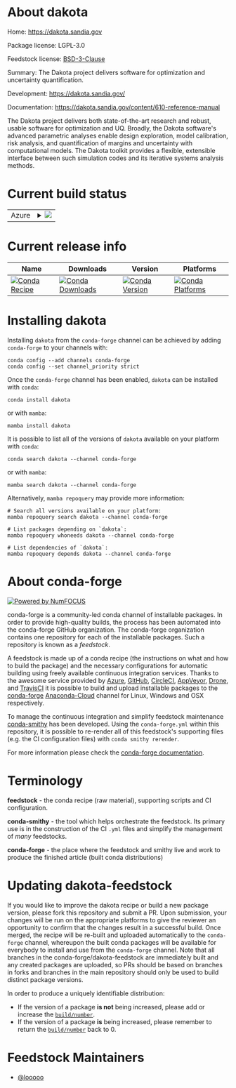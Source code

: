 About dakota
============

Home: https://dakota.sandia.gov

Package license: LGPL-3.0

Feedstock license: [BSD-3-Clause](https://github.com/conda-forge/dakota-feedstock/blob/main/LICENSE.txt)

Summary: The Dakota project delivers software for optimization and uncertainty quantification.

Development: https://dakota.sandia.gov/

Documentation: https://dakota.sandia.gov/content/610-reference-manual

The Dakota project delivers both state-of-the-art research and robust,
usable software for optimization and UQ. Broadly, the Dakota software's
advanced parametric analyses enable design exploration, model calibration,
risk analysis, and quantification of margins and uncertainty with computational
models. The Dakota toolkit provides a flexible, extensible interface
between such simulation codes and its iterative systems analysis methods.


Current build status
====================


<table>
    
  <tr>
    <td>Azure</td>
    <td>
      <details>
        <summary>
          <a href="https://dev.azure.com/conda-forge/feedstock-builds/_build/latest?definitionId=7379&branchName=main">
            <img src="https://dev.azure.com/conda-forge/feedstock-builds/_apis/build/status/dakota-feedstock?branchName=main">
          </a>
        </summary>
        <table>
          <thead><tr><th>Variant</th><th>Status</th></tr></thead>
          <tbody><tr>
              <td>linux_64_numpy1.20python3.8.____cpython</td>
              <td>
                <a href="https://dev.azure.com/conda-forge/feedstock-builds/_build/latest?definitionId=7379&branchName=main">
                  <img src="https://dev.azure.com/conda-forge/feedstock-builds/_apis/build/status/dakota-feedstock?branchName=main&jobName=linux&configuration=linux%20linux_64_numpy1.20python3.8.____cpython" alt="variant">
                </a>
              </td>
            </tr><tr>
              <td>linux_64_numpy1.20python3.9.____cpython</td>
              <td>
                <a href="https://dev.azure.com/conda-forge/feedstock-builds/_build/latest?definitionId=7379&branchName=main">
                  <img src="https://dev.azure.com/conda-forge/feedstock-builds/_apis/build/status/dakota-feedstock?branchName=main&jobName=linux&configuration=linux%20linux_64_numpy1.20python3.9.____cpython" alt="variant">
                </a>
              </td>
            </tr><tr>
              <td>linux_64_numpy1.21python3.10.____cpython</td>
              <td>
                <a href="https://dev.azure.com/conda-forge/feedstock-builds/_build/latest?definitionId=7379&branchName=main">
                  <img src="https://dev.azure.com/conda-forge/feedstock-builds/_apis/build/status/dakota-feedstock?branchName=main&jobName=linux&configuration=linux%20linux_64_numpy1.21python3.10.____cpython" alt="variant">
                </a>
              </td>
            </tr>
          </tbody>
        </table>
      </details>
    </td>
  </tr>
</table>

Current release info
====================

| Name | Downloads | Version | Platforms |
| --- | --- | --- | --- |
| [![Conda Recipe](https://img.shields.io/badge/recipe-dakota-green.svg)](https://anaconda.org/conda-forge/dakota) | [![Conda Downloads](https://img.shields.io/conda/dn/conda-forge/dakota.svg)](https://anaconda.org/conda-forge/dakota) | [![Conda Version](https://img.shields.io/conda/vn/conda-forge/dakota.svg)](https://anaconda.org/conda-forge/dakota) | [![Conda Platforms](https://img.shields.io/conda/pn/conda-forge/dakota.svg)](https://anaconda.org/conda-forge/dakota) |

Installing dakota
=================

Installing `dakota` from the `conda-forge` channel can be achieved by adding `conda-forge` to your channels with:

```
conda config --add channels conda-forge
conda config --set channel_priority strict
```

Once the `conda-forge` channel has been enabled, `dakota` can be installed with `conda`:

```
conda install dakota
```

or with `mamba`:

```
mamba install dakota
```

It is possible to list all of the versions of `dakota` available on your platform with `conda`:

```
conda search dakota --channel conda-forge
```

or with `mamba`:

```
mamba search dakota --channel conda-forge
```

Alternatively, `mamba repoquery` may provide more information:

```
# Search all versions available on your platform:
mamba repoquery search dakota --channel conda-forge

# List packages depending on `dakota`:
mamba repoquery whoneeds dakota --channel conda-forge

# List dependencies of `dakota`:
mamba repoquery depends dakota --channel conda-forge
```


About conda-forge
=================

[![Powered by
NumFOCUS](https://img.shields.io/badge/powered%20by-NumFOCUS-orange.svg?style=flat&colorA=E1523D&colorB=007D8A)](https://numfocus.org)

conda-forge is a community-led conda channel of installable packages.
In order to provide high-quality builds, the process has been automated into the
conda-forge GitHub organization. The conda-forge organization contains one repository
for each of the installable packages. Such a repository is known as a *feedstock*.

A feedstock is made up of a conda recipe (the instructions on what and how to build
the package) and the necessary configurations for automatic building using freely
available continuous integration services. Thanks to the awesome service provided by
[Azure](https://azure.microsoft.com/en-us/services/devops/), [GitHub](https://github.com/),
[CircleCI](https://circleci.com/), [AppVeyor](https://www.appveyor.com/),
[Drone](https://cloud.drone.io/welcome), and [TravisCI](https://travis-ci.com/)
it is possible to build and upload installable packages to the
[conda-forge](https://anaconda.org/conda-forge) [Anaconda-Cloud](https://anaconda.org/)
channel for Linux, Windows and OSX respectively.

To manage the continuous integration and simplify feedstock maintenance
[conda-smithy](https://github.com/conda-forge/conda-smithy) has been developed.
Using the ``conda-forge.yml`` within this repository, it is possible to re-render all of
this feedstock's supporting files (e.g. the CI configuration files) with ``conda smithy rerender``.

For more information please check the [conda-forge documentation](https://conda-forge.org/docs/).

Terminology
===========

**feedstock** - the conda recipe (raw material), supporting scripts and CI configuration.

**conda-smithy** - the tool which helps orchestrate the feedstock.
                   Its primary use is in the construction of the CI ``.yml`` files
                   and simplify the management of *many* feedstocks.

**conda-forge** - the place where the feedstock and smithy live and work to
                  produce the finished article (built conda distributions)


Updating dakota-feedstock
=========================

If you would like to improve the dakota recipe or build a new
package version, please fork this repository and submit a PR. Upon submission,
your changes will be run on the appropriate platforms to give the reviewer an
opportunity to confirm that the changes result in a successful build. Once
merged, the recipe will be re-built and uploaded automatically to the
`conda-forge` channel, whereupon the built conda packages will be available for
everybody to install and use from the `conda-forge` channel.
Note that all branches in the conda-forge/dakota-feedstock are
immediately built and any created packages are uploaded, so PRs should be based
on branches in forks and branches in the main repository should only be used to
build distinct package versions.

In order to produce a uniquely identifiable distribution:
 * If the version of a package **is not** being increased, please add or increase
   the [``build/number``](https://docs.conda.io/projects/conda-build/en/latest/resources/define-metadata.html#build-number-and-string).
 * If the version of a package **is** being increased, please remember to return
   the [``build/number``](https://docs.conda.io/projects/conda-build/en/latest/resources/define-metadata.html#build-number-and-string)
   back to 0.

Feedstock Maintainers
=====================

* [@looooo](https://github.com/looooo/)

